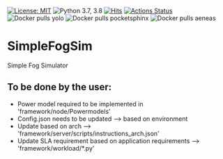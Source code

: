 [![License: MIT](https://img.shields.io/badge/License-MIT-yellow.svg)](https://opensource.org/licenses/MIT)
![Python 3.7, 3.8](https://img.shields.io/badge/python-3.7%20%7C%203.8-blue.svg)
[![Hits](https://hits.seeyoufarm.com/api/count/incr/badge.svg?url=https%3A%2F%2Fgithub.com%2FFogBus-2%2FSimpleFogSim&count_bg=%2379C83D&title_bg=%23555555&icon=&icon_color=%23E7E7E7&title=hits&edge_flat=false)](https://hits.seeyoufarm.com)
[![Actions Status](https://github.com/FogBus-2/SimpleFogSim/workflows/DeFog-Benchmarks/badge.svg)](https://github.com/FogBus-2/SimpleFogSim/actions)
<br>
![Docker pulls yolo](https://img.shields.io/docker/pulls/shreshthtuli/yolo?label=docker%20pulls%3A%20yolo)
![Docker pulls pocketsphinx](https://img.shields.io/docker/pulls/shreshthtuli/pocketsphinx?label=docker%20pulls%3A%20pocketsphinx)
![Docker pulls aeneas](https://img.shields.io/docker/pulls/shreshthtuli/aeneas?label=docker%20pulls%3A%20aeneas)

# SimpleFogSim
Simple Fog Simulator

## To be done by the user:
* Power model required to be implemented in 'framework/node/Powermodels'
* Config.json needs to be updated  --> based on environment
* Update based on arch --> 'framework/server/scripts/instructions_arch.json'
* Update SLA requirement based on application requirements --> 'framework/workload/\*.py'
